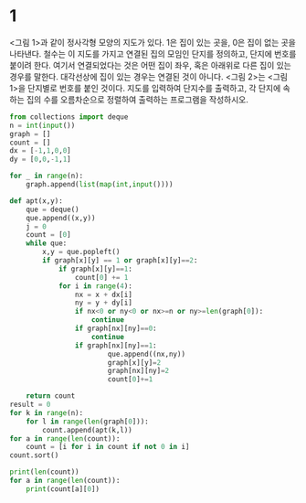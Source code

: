 # 1
<그림 1>과 같이 정사각형 모양의 지도가 있다.
1은 집이 있는 곳을, 0은 집이 없는 곳을 나타낸다.
철수는 이 지도를 가지고 연결된 집의 모임인 단지를 정의하고, 단지에 번호를 붙이려 한다.
여기서 연결되었다는 것은 어떤 집이 좌우, 혹은 아래위로 다른 집이 있는 경우를 말한다.
대각선상에 집이 있는 경우는 연결된 것이 아니다.
<그림 2>는 <그림 1>을 단지별로 번호를 붙인 것이다.
지도를 입력하여 단지수를 출력하고, 각 단지에 속하는 집의 수를 오름차순으로 정렬하여
출력하는 프로그램을 작성하시오.

```python
from collections import deque
n = int(input())
graph = []
count = []
dx = [-1,1,0,0]
dy = [0,0,-1,1]

for _ in range(n):
    graph.append(list(map(int,input())))

def apt(x,y):
    que = deque()
    que.append((x,y))
    j = 0
    count = [0]
    while que:
        x,y = que.popleft()
        if graph[x][y] == 1 or graph[x][y]==2:
            if graph[x][y]==1:
                count[0] += 1
            for i in range(4):
                nx = x + dx[i]
                ny = y + dy[i]
                if nx<0 or ny<0 or nx>=n or ny>=len(graph[0]):
                    continue
                if graph[nx][ny]==0:
                    continue
                if graph[nx][ny]==1:
                        que.append((nx,ny))
                        graph[x][y]=2
                        graph[nx][ny]=2
                        count[0]+=1

    return count
result = 0
for k in range(n):
    for l in range(len(graph[0])):
        count.append(apt(k,l))
for a in range(len(count)):
    count = [i for i in count if not 0 in i]
count.sort()

print(len(count))
for a in range(len(count)):
    print(count[a][0])

```
